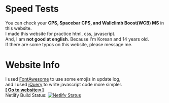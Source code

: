 # Speed Tests

You can check your **CPS, Spacebar CPS, and Wallclimb Boost(WCB) MS** in this website.  
I made this website for practice html, css, javascript.  
And, I am **not good at english**. Because I'm Korean and 14 years old.  
If there are some typos on this website, please message me.  

# Website Info

I used [FontAwesome](https://fontawesome.com) to use some emojis in update log,  
and I used [jQuery](https://jquery.com) to write javascript code more simpler.  
**[[ Go to website↗ ]](https://cpstest-obho.netlify.app)**  
Netlify Build Status: [![Netlify Status](https://api.netlify.com/api/v1/badges/fbf1cfe4-b37b-4dfc-8694-06dd5cd79d6a/deploy-status)](https://app.netlify.com/sites/cpstest-obho/deploys)
